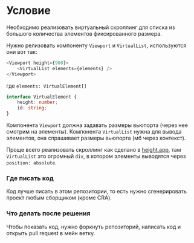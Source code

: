 # Условие

Необходимо реализовать виртуальный скроллинг для списка из большого количества элементов фиксированного размера.

Нужно релизовать компоненту `Viewport` и `VirtualList`, используются они вот так:
```typescript
<Viewport height={900}>
    <VirtualList elements={elements} />
</Viewport>
```

где `elements: VirtualElement[]`
```typescript
interface VirtualElement {
    height: number;
    id: string;
}
```

Компонента `Viewport` должна задавать размеры вьюпорта (через нее смотрим на элементы).
Компонента `VirtualList` нужнa для вывода элементов, она спрашивает размеры вьюпорта (мб через контекст).

Проще всего реализовать скроллинг как сделано в [height.app](https://height.app), там `VirtualList` это огромный `div`, в котором элементы выводятся через
`position: absolute`.

### Где писать код

Код лучше писать в этом репозитории, то есть нужно сгенерировать проект любым сборщиком (кроме CRA).

### Что делать после решения

Чтобы показать код, нужно форкнуть репозиторий, написать код и открыть pull request в мейн ветку.
